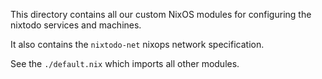 This directory contains all our custom NixOS modules for configuring
the nixtodo services and machines.

It also contains the `nixtodo-net` nixops network specification.

See the `./default.nix` which imports all other modules.
